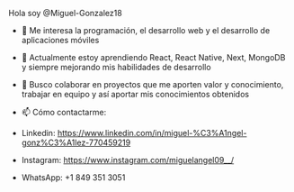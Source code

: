 Hola soy @Miguel-Gonzalez18
- 👀 Me interesa la programación, el desarrollo web y el desarrollo de aplicaciones móviles

- 🌱 Actualmente estoy aprendiendo React, React Native, Next, MongoDB y siempre mejorando mis habilidades de desarrollo

- 💞️ Busco colaborar en proyectos que me aporten valor y conocimiento, trabajar en equipo y así aportar mis conocimientos obtenidos

- 📫 Cómo contactarme:
- Linkedin: https://www.linkedin.com/in/miguel-%C3%A1ngel-gonz%C3%A1lez-770459219
- Instagram: https://www.instagram.com/miguelangel09__/
- WhatsApp: +1 849 351 3051


<!---
Miguel-Gonzalez18/Miguel-Gonzalez18 is a ✨ special ✨ repository because his `README.md` (this file) appears on his GitHub profile.
You can click the Preview link to see the changes.
--->
